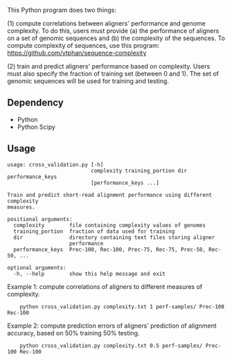 This Python program does two things:

(1) compute correlations between aligners' performance and genome complexity.  To do this, users must provide (a) the performance of aligners on a set of genomic sequences and (b) the complexity of the sequences. To compute complexity of sequences, use this program: https://github.com/vtphan/sequence-complexity

(2) train and predict aligners' performance based on complexity.  Users must also specify the
fraction of training set (between 0 and 1).  The set of genomic sequences will be used for training
and testing.

## Dependency

+ Python
+ Python Scipy

## Usage

    usage: cross_validation.py [-h]
                               complexity training_portion dir performance_keys
                               [performance_keys ...]

    Train and predict short-read alignment performance using different complexity
    measures.

    positional arguments:
      complexity        file containing complexity values of genomes
      training_portion  fraction of data used for training
      dir               directory containing text files storing aligner
                        performance
      performance_keys  Prec-100, Rec-100, Prec-75, Rec-75, Prec-50, Rec-50, ...

    optional arguments:
      -h, --help        show this help message and exit


Example 1: compute correlations of aligners to different measures of complexity.
```
    python cross_validation.py complexity.txt 1 perf-samples/ Prec-100 Rec-100
```

Example 2: compute prediction errors of aligners' prediction of alignment accuracy,
based on 50% training 50% testing.
```
    python cross_validation.py complexity.txt 0.5 perf-samples/ Prec-100 Rec-100
```

